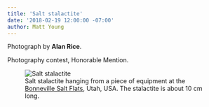 ```yaml
---
title: 'Salt stalactite'
date: '2018-02-19 12:00:00 -07:00'
author: Matt Young
---
```

Photograph by **Alan Rice**.

Photography contest, Honorable Mention.
<figure>
<img src="{{ site.baseurl }}/uploads/2018/Alan_Rice.Salt.jpg" alt="Salt stalactite"/>
<figcaption>
Salt stalactite hanging from a piece of equipment at the <a href="https://en.wikipedia.org/wiki/Bonneville_Salt_Flats">Bonneville Salt Flats</a>, Utah, USA. The stalactite is about 10 cm long.
</figcaption>
</figure>
 

